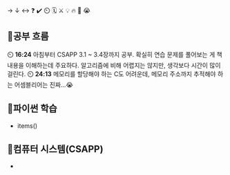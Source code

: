 → ↓ ↔ ❓ ✔️ ⏲️ 🗓️ ⚔️ 💡 🔥 🎵 😭

## 🧠공부 흐름
⏲️ **16:24** 아침부터 CSAPP 3.1 ~ 3.4장까지 공부. 확실히 연습 문제를 풀어보는 게 책 내용을 이해하는데 주요하다. 알고리즘에 비해 어렵지는 않지만, 생각보다 시간이 많이 걸린다.
⏲️ **24:13** 메모리를 할당해야 하는 C도 어려운데, 메모리 주소까지 추적해야 하는 어셈블리어는 진짜...😭

## 🐍파이썬 학습
- items()

## 📓컴퓨터 시스템(CSAPP)
- 




